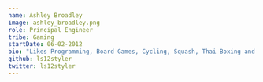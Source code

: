 ```yaml
---
name: Ashley Broadley
image: ashley_broadley.png
role: Principal Engineer
tribe: Gaming
startDate: 06-02-2012
bio: "Likes Programming, Board Games, Cycling, Squash, Thai Boxing and Pilates."
github: ls12styler
twitter: ls12styler
---
```

